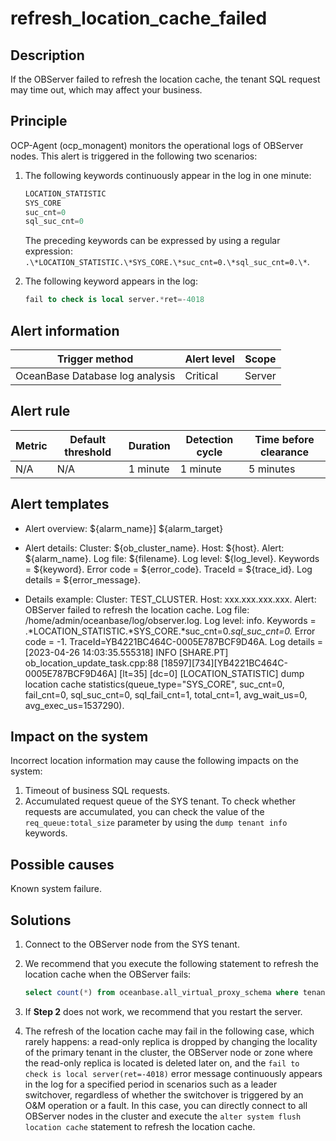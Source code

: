 # refresh_location_cache_failed

## Description

If the OBServer failed to refresh the location cache, the tenant SQL request may time out, which may affect your business.

## Principle

OCP-Agent (ocp_monagent) monitors the operational logs of OBServer nodes. This alert is triggered in the following two scenarios:

1. The following keywords continuously appear in the log in one minute:

   ```SQL
   LOCATION_STATISTIC
   SYS_CORE
   suc_cnt=0
   sql_suc_cnt=0
   ```

   The preceding keywords can be expressed by using a regular expression: `.\*LOCATION_STATISTIC.\*SYS_CORE.\*suc_cnt=0.\*sql_suc_cnt=0.\*`.

2. The following keyword appears in the log:

   ```SQL
   fail to check is local server.*ret=-4018
   ```

## Alert information

| Trigger method | Alert level | Scope |
| ---------------- | -------- | ------ |
| OceanBase Database log analysis | Critical | Server |

## Alert rule

| Metric | Default threshold | Duration | Detection cycle | Time before clearance |
| -------- | -------- | -------- | -------- | -------- |
| N/A | N/A | 1 minute | 1 minute | 5 minutes |

## Alert templates

* Alert overview: ${alarm_name}] ${alarm_target}

* Alert details: Cluster: ${ob_cluster_name}. Host: ${host}. Alert: ${alarm_name}. Log file: ${filename}. Log level: ${log_level}. Keywords = ${keyword}. Error code = ${error_code}. TraceId = ${trace_id}. Log details = ${error_message}.

* Details example: Cluster: TEST_CLUSTER. Host: xxx.xxx.xxx.xxx. Alert: OBServer failed to refresh the location cache. Log file: /home/admin/oceanbase/log/observer.log. Log level: info. Keywords = .*LOCATION_STATISTIC.*SYS_CORE.*suc_cnt=0.*sql_suc_cnt=0.* Error code = -1. TraceId=YB4221BC464C-0005E787BCF9D46A. Log details = [2023-04-26 14:03:35.555318] INFO [SHARE.PT] ob_location_update_task.cpp:88 [18597][734][YB4221BC464C-0005E787BCF9D46A] [lt=35] [dc=0] [LOCATION_STATISTIC] dump location cache statistics(queue_type="SYS_CORE", suc_cnt=0, fail_cnt=0, sql_suc_cnt=0, sql_fail_cnt=1, total_cnt=1, avg_wait_us=0, avg_exec_us=1537290).

## Impact on the system

Incorrect location information may cause the following impacts on the system:

1. Timeout of business SQL requests.
2. Accumulated request queue of the SYS tenant. To check whether requests are accumulated, you can check the value of the `req_queue:total_size` parameter by using the `dump tenant info` keywords.

## Possible causes

Known system failure.

## Solutions

1. Connect to the OBServer node from the SYS tenant.

2. We recommend that you execute the following statement to refresh the location cache when the OBServer fails:

   ```SQL
   select count(*) from oceanbase.all_virtual_proxy_schema where tenant_name = "sys" and database_name = "oceanbase" and table_name = "all_core_table" and partition_id = 0;
   ```

3. If **Step 2** does not work, we recommend that you restart the server.

4. The refresh of the location cache may fail in the following case, which rarely happens: a read-only replica is dropped by changing the locality of the primary tenant in the cluster, the OBServer node or zone where the read-only replica is located is deleted later on, and the `fail to check is local server(ret=-4018)` error message continuously appears in the log for a specified period in scenarios such as a leader switchover, regardless of whether the switchover is triggered by an O&M operation or a fault. In this case, you can directly connect to all OBServer nodes in the cluster and execute the `alter system flush location cache` statement to refresh the location cache.
